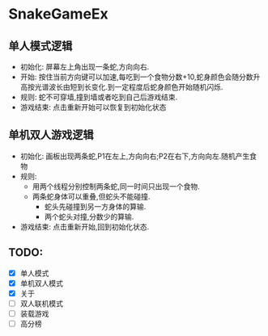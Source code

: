 # SnakeGameEx
## 单人模式逻辑
* 初始化: 屏幕左上角出现一条蛇,方向向右.
* 开始: 按住当前方向键可以加速,每吃到一个食物分数+10,蛇身颜色会随分数升高按光谱波长由短到长变化.到一定程度后蛇身颜色开始随机闪烁.
* 规则: 蛇不可穿墙,撞到墙或者吃到自己后游戏结束.
* 游戏结束: 点击重新开始可以恢复到初始化状态


## 单机双人游戏逻辑  
* 初始化: 画板出现两条蛇,P1在左上,方向向右;P2在右下,方向向左.随机产生食物
* 规则:
  * 用两个线程分别控制两条蛇,同一时间只出现一个食物.
  * 两条蛇身体可以重叠,但蛇头不能碰撞.
    * 蛇头先碰撞到另一方身体的算输.
    * 两个蛇头对撞,分数少的算输.
* 游戏结束: 点击重新开始,回到初始化状态.

## TODO:  
- [x] 单人模式
- [x] 单机双人模式
- [x] 关于  
- [ ] 双人联机模式  
- [ ] 装载游戏 
- [ ] 高分榜  
